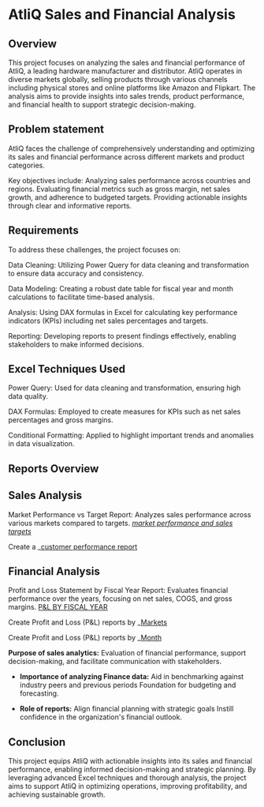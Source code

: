 
# AtliQ Sales and Financial Analysis

## Overview

This project focuses on analyzing the sales and financial performance of AtliQ, a leading hardware manufacturer and distributor. AtliQ operates in diverse markets globally, selling products through various channels including physical stores and online platforms like Amazon and Flipkart. The analysis aims to provide insights into sales trends, product performance, and financial health to support strategic decision-making.


## Problem statement

AtliQ faces the challenge of comprehensively understanding and optimizing its sales and financial performance across different markets and product categories.

 Key objectives include:
Analyzing sales performance across countries and regions.
Evaluating financial metrics such as gross margin, net sales growth, and adherence to budgeted targets.
Providing actionable insights through clear and informative reports.
## Requirements
To address these challenges, the project focuses on:

Data Cleaning: Utilizing Power Query for data cleaning and transformation to ensure data accuracy and consistency.

Data Modeling: Creating a robust date table for fiscal year and month calculations to facilitate time-based analysis.

Analysis: Using DAX formulas in Excel for calculating key performance indicators (KPIs) including net sales percentages and targets.

Reporting: Developing reports to present findings effectively, enabling stakeholders to make informed decisions.
## Excel Techniques Used

Power Query: Used for data cleaning and transformation, ensuring high data quality.

DAX Formulas: Employed to create measures for KPIs such as net sales percentages and gross margins.

Conditional Formatting: Applied to highlight important trends and anomalies in data visualization.

## Reports Overview

## Sales Analysis
Market Performance vs Target Report: Analyzes sales performance across various markets compared to targets. _[market performance and sales targets](https://github.com/KirandeepMarala/Excel-Sales_Analysis/blob/main/Customer%20Performance%20Report.pdf)_

Create a _[customer performance report](https://github.com/Mdiha23/AtliQ-Sales-and-Financial-Performance-Analysis-/blob/main/Customer%20Performance%20Report.pdf)


## Financial Analysis
Profit and Loss Statement by Fiscal Year Report: Evaluates financial performance over the years, focusing on net sales, COGS, and gross margins. [P&L BY FISCAL YEAR](https://github.com/KirandeepMarala/Excel-Sales_Analysis/blob/main/Customer%20Performance%20Report.pdf)

 Create Profit and Loss (P&L) reports by _[Markets](https://github.com/KirandeepMarala/Excel-Sales_Analysis/blob/main/P%26L%20Statement%20by%20Markets.pdf)

 Create Profit and Loss (P&L) reports by _[Month](https://github.com/KirandeepMarala/Excel-Sales_Analysis/blob/main/P%26L%20Statement%20by%20Markets.pdf)

 **Purpose of sales analytics:** Evaluation of financial performance, support decision-making, and facilitate communication with stakeholders.

- **Importance of analyzing Finance data:** Aid in benchmarking against industry peers and previous periods Foundation for budgeting and forecasting.

- **Role of reports:** Align financial planning with strategic goals Instill confidence in the organization's financial outlook.



## Conclusion
This project equips AtliQ with actionable insights into its sales and financial performance, enabling informed decision-making and strategic planning. By leveraging advanced Excel techniques and thorough analysis, the project aims to support AtliQ in optimizing operations, improving profitability, and achieving sustainable growth.

